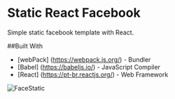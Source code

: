 # Static React Facebook
Simple static facebook template with React.

##Built With
* [webPack] (https://webpack.js.org/) - Bundler
* [Babel] (https://babeljs.io/) - JavaScript Compiler
* [React] (https://pt-br.reactjs.org/) - Web Framework


![FaceStatic](https://user-images.githubusercontent.com/49171033/70598576-e4d8a080-1bc9-11ea-9221-60b7927d526d.png)
